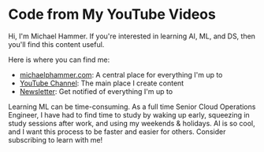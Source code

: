 # Code from My YouTube Videos

Hi, I'm Michael Hammer. If you're interested in learning AI, ML, and DS, then you'll find this content useful. 

Here is where you can find me: 
- [michaelphammer.com](https://www.michaelphammer.com): A central place for everything I'm up to
- [YouTube Channel](https://www.youtube.com/@michaelphammer): The main place I create content
- [Newsletter](https://michaelphammer.com/newsletter/): Get notified of everything I'm up to

Learning ML can be time-consuming. As a full time Senior Cloud Operations Engineer, I have had to find time to study by waking up early, squeezing in study sessions after work, and using my weekends & holidays. AI is so cool, and I want this process to be faster and easier for others. Consider subscribing to learn with me!